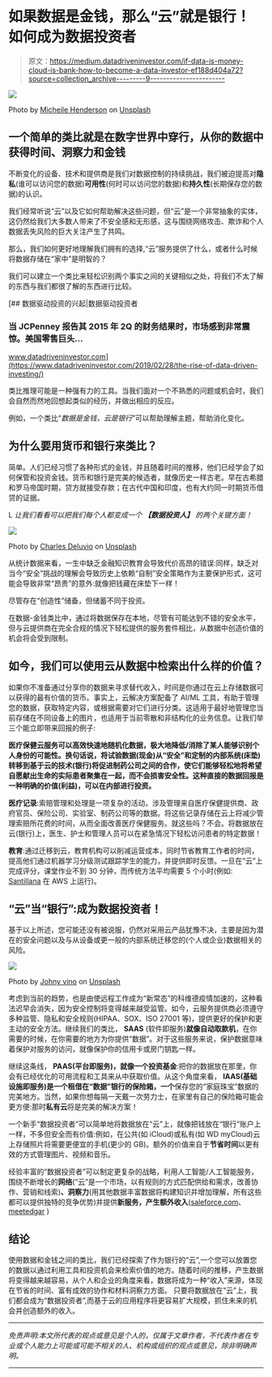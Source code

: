 # 如果数据是金钱，那么“云”就是银行！如何成为数据投资者

> 原文：<https://medium.datadriveninvestor.com/if-data-is-money-cloud-is-bank-how-to-become-a-data-investor-ef188d404a72?source=collection_archive---------9----------------------->

![](img/7b7b8f0fe4133d48a5aa1784aeac9ac9.png)

Photo by [Micheile Henderson](https://unsplash.com/@micheile?utm_source=medium&utm_medium=referral) on [Unsplash](https://unsplash.com?utm_source=medium&utm_medium=referral)

## 一个简单的类比就是在数字世界中穿行，从你的数据中获得时间、**洞察力和金钱**

不断变化的设备、技术和提供商是我们对数据控制的持续挑战，我们被迫提高对**隐私**(谁可以访问您的数据)**可用性**(何时可以访问您的数据)和**持久性**(长期保存您的数据)的认识。

我们经常听说“云”以及它如何帮助解决这些问题，但“云”是一个非常抽象的实体，这仍然给我们大多数人带来了不安全感和无形感，这与围绕网络攻击、欺诈和个人数据丢失风险的巨大关注产生了共鸣。

那么，我们如何更好地理解我们拥有的选择,“云”服务提供了什么，或者什么时候将数据存储在“家中”是明智的？

我们可以建立一个类比来轻松识别两个事实之间的关键相似之处，将我们不太了解的东西与我们都很了解的东西进行比较。

[](https://www.datadriveninvestor.com/2019/02/28/the-rise-of-data-driven-investing/) [## 数据驱动投资的兴起|数据驱动投资者

### 当 JCPenney 报告其 2015 年 2Q 的财务结果时，市场感到非常震惊。美国零售巨头…

www.datadriveninvestor.com](https://www.datadriveninvestor.com/2019/02/28/the-rise-of-data-driven-investing/) 

类比推理可能是一种强有力的工具。当我们面对一个不熟悉的问题或机会时，我们会自然而然地回想起类似的经历，并做出相应的反应。

例如，一个类比“*数据是金钱，云是银行*”可以帮助理解主题，帮助消化变化。

## **为什么要用货币和银行来类比？**

简单。人们已经习惯了各种形式的金钱，并且随着时间的推移，他们已经学会了如何保管和投资金钱。货币和银行是完美的候选者，就像历史一样古老。早在古希腊和罗马帝国时期，贷方就接受存款；在古代中国和印度，也有大约同一时期货币借贷的证据。

L *让我们看看可以把我们每个人都变成一个* ***【数据投资人】*** *的两个关键方面！*

![](img/e3b2915c28e872fa031c5f16dc8ad279.png)

Photo by [Charles Deluvio](https://unsplash.com/@charlesdeluvio?utm_source=medium&utm_medium=referral) on [Unsplash](https://unsplash.com?utm_source=medium&utm_medium=referral)

从统计数据来看，一生中缺乏金融知识教育会导致代价高昂的错误:同样，缺乏对当今“安全”挑战的理解会导致历史上依赖“自制”安全策略作为主要保护形式，这可能会导致非常“昂贵”的意外:就像把钱藏在床垫下一样！

尽管存在“创造性”储备，但储蓄不同于投资。

在数据-金钱类比中，通过将数据保存在本地，尽管有可能达到不错的安全水平，但与云提供商在完全合规的情况下轻松提供的服务套件相比，从数据中创造价值的机会将会受到限制。

## **如今，我们可以使用云从数据中检索出什么样的价值？**

如果你不准备通过分享你的数据来寻求替代收入，时间是你通过在云上存储数据可以获得的最有价值的货币。事实上，云解决方案配备了 AI/ML 工具，有助于管理您的数据，获取特定内容，或根据需要对它们进行分类。这适用于最好地管理您当前存储在不同设备上的图片，也适用于当前零散和非结构化的业务信息。让我们举三个能立即带来回报的例子:

**医疗保健云服务可以高效快速地随机化数据，极大地降低/消除了某人能够识别个人身份的可能性。换句话说，将试验数据(现金)从“安全”和定制的内部系统(床垫)转移到基于云的技术(银行)将促进制药公司之间的合作，使它们能够轻松地将希望自愿献出生命的实际患者聚集在一起，而不会损害安全性。这种直接的数据回报是一种明确的价值(利益)，可以在内部进行投资。**

**医疗记录**:索赔管理和处理是一项复杂的活动，涉及管理来自医疗保健提供商、政府官员、保险公司、实验室、制药公司等的数据。将这些记录存储在云上将减少管理索赔所花费的时间，从而全面改善医疗保健服务。就这些吗？不会。将数据放在云(银行)上，医生、护士和管理人员可以在紧急情况下轻松访问患者的特定数据！

**教育**:通过迁移到云，教育机构可以削减运营成本，同时节省教育工作者的时间，提高他们通过机器学习分级测试跟踪学生的能力，并提供即时反馈。一旦在“云”上完成评分，课堂作业不到 30 分钟，而传统方法平均需要 5 个小时(例如: [Santillana](https://aws.amazon.com/solutions/case-studies/santillana/) 在 AWS 上运行)。

## **“云”当“银行”:成为数据投资者！**

基于以上所述，您可能还没有被说服，仍然对采用云产品犹豫不决，主要是因为潜在的安全问题以及与从设备或更一般的内部系统迁移您的(个人或企业)数据相关的风险。

![](img/320e8bb378f5c7dbf4a85ac17c37b50b.png)

Photo by [Johny vino](https://unsplash.com/@johnyvino?utm_source=medium&utm_medium=referral) on [Unsplash](https://unsplash.com?utm_source=medium&utm_medium=referral)

考虑到当前的趋势，也是由使远程工作成为“新常态”的科维德疫情加速的，这种看法迟早会消失，因为安全控制将变得越来越受监管。如今，云服务提供商必须遵守多种监管、隐私和安全规则(HIPAA、SOX、ISO 27001 等)，提供更好的保护和更主动的安全方法。继续我们的类比， **SAAS** (软件即服务)**就像自动取款机**，在你需要的时候，在你需要的地方为你提供“数据”。对于这些服务来说，保护数据意味着保护对服务的访问，就像保护你的信用卡或房门钥匙一样。

继续这条线， **PAAS(平台即服务)，就像一个投资基金**:把你的数据放在那里，你会有已经优化的可用流程和工具来从中获取价值。从这个角度来看， **IAAS(基础设施即服务)是一个租借在“数据”银行的保险箱，一个**保存您的“家庭珠宝”数据的完美地方。当然，如果你想每隔一天戴一次劳力士，在家里有自己的保险箱可能会更方便:那时**私有云**将是完美的解决方案！

一个新手“数据投资者”可以简单地将数据放在“云”上，就像把钱放在“银行”账户上一样，不多但安全而有价值:例如，在公共(如 iCloud)或私有(如 WD myCloud)云上存储照片将需要更便宜的手机(更少的 GB)。额外的价值来自于**节省时间**以更有效的方式管理图片、视频和音乐。

经验丰富的“数据投资者”可以制定更复杂的战略，利用人工智能/人工智能服务，围绕不断增长的**网络**(“云”是一个市场，以有规则的方式匹配供给和需求，改善协作、营销和线索)**、洞察力**(用其他数据丰富数据将构建知识并增加理解，所有这些都可以提供独特的竞争优势)并提供**新服务，产生额外收入**([saleforce.com](http://www.Salesforce.com)、 [meetedgar](http://www.meetedgar.com) )

## 结论

使用数据和金钱之间的类比，我们已经探索了作为银行的“云”,一个您可以放置您的数据以通过利用工具和投资机会来检索价值的地方。随着时间的推移，产生数据将变得越来越容易，从个人和企业的角度来看，数据将成为一种“收入”来源，体现在节省的时间、富有成效的协作和材料洞察力方面。
只要将数据放在“云”上，我们都会成为“数据投资者”,而基于云的应用程序将更容易扩大规模，抓住未来的机会并创造额外的收入。

________________________________________________________________

*免责声明:本文所代表的观点或意见是个人的，仅属于文章作者，不代表作者在专业或个人能力上可能或可能不相关的人、机构或组织的观点或意见，除非明确声明。*

_________________________________________________________________